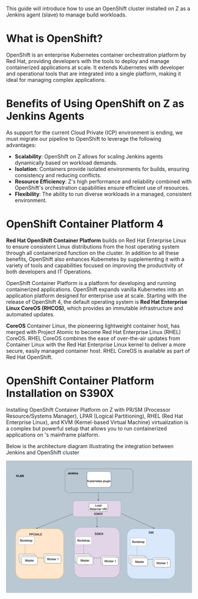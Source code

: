
This guide will introduce how to use an OpenShift cluster installed on  Z as a Jenkins agent (slave) to manage build workloads.

# What is OpenShift?

OpenShift is an enterprise Kubernetes container orchestration platform by Red Hat, providing developers with the tools to deploy and manage containerized applications at scale. It extends Kubernetes with developer and operational tools that are integrated into a single platform, making it ideal for managing complex applications.

# Benefits of Using OpenShift on  Z as Jenkins Agents

As support for the current  Cloud Private (ICP) environment is ending, we must migrate our pipeline to OpenShift to leverage the following advantages:

- **Scalability**: OpenShift on  Z allows for scaling Jenkins agents dynamically based on workload demands.
- **Isolation**: Containers provide isolated environments for builds, ensuring consistency and reducing conflicts.
- **Resource Efficiency**:  Z's high performance and reliability combined with OpenShift's orchestration capabilities ensure efficient use of resources.
- **Flexibility**: The ability to run diverse workloads in a managed, consistent environment.

# OpenShift Container Platform 4

**Red Hat OpenShift Container Platform** builds on Red Hat Enterprise Linux to ensure consistent Linux distributions from the host operating system through all containerized function on the cluster. In addition to all these benefits, OpenShift also enhances Kubernetes by supplementing it with a variety of tools and capabilities focused on improving the productivity of both developers and IT Operations.

OpenShift Container Platform is a platform for developing and running containerized applications. OpenShift expands vanilla Kubernetes into an application platform designed for enterprise use at scale. Starting with the release of OpenShift 4, the default operating system is **Red Hat Enterprise Linux CoreOS (RHCOS)**, which provides an immutable infrastructure and automated updates.

**CoreOS** Container Linux, the pioneering lightweight container host, has merged with Project Atomic to become Red Hat Enterprise Linux (RHEL) CoreOS. RHEL CoreOS combines the ease of over-the-air updates from Container Linux with the Red Hat Enterprise Linux kernel to deliver a more secure, easily managed container host. RHEL CoreOS is available as part of Red Hat OpenShift.


# OpenShift Container Platform Installation on S390X

Installing OpenShift Container Platform on  Z with PR/SM (Processor Resource/Systems Manager), LPAR (Logical Partitioning), RHEL (Red Hat Enterprise Linux), and KVM (Kernel-based Virtual Machine) virtualization is a complex but powerful setup that allows you to run containerized applications on 's mainframe platform. 

Below is the architecture diagram illustrating the integration between Jenkins and OpenShift cluster

![architecture diagram](images/ArchitectureDiagram1.png)
